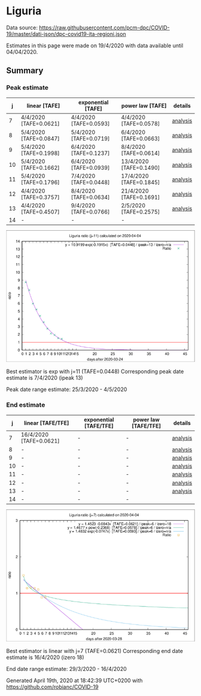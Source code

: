 # Liguria


Data source: https://raw.githubusercontent.com/pcm-dpc/COVID-19/master/dati-json/dpc-covid19-ita-regioni.json

Estimates in this page were made on 19/4/2020 with data available until 04/04/2020.


## Summary 

### Peak estimate 
|j|linear [TAFE]|exponential [TAFE]|power law [TAFE]|details|
|---|----|-----------|---------|-------|
|7|4/4/2020 [TAFE=0.0621]|4/4/2020 [TAFE=0.0593]|4/4/2020 [TAFE=0.0578]|[analysis](COVID-19_liguria_j7_2020-04-04.md)|
|8|5/4/2020 [TAFE=0.0847]|5/4/2020 [TAFE=0.0719]|6/4/2020 [TAFE=0.0663]|[analysis](COVID-19_liguria_j8_2020-04-04.md)|
|9|5/4/2020 [TAFE=0.1998]|6/4/2020 [TAFE=0.1237]|8/4/2020 [TAFE=0.0614]|[analysis](COVID-19_liguria_j9_2020-04-04.md)|
|10|5/4/2020 [TAFE=0.1662]|6/4/2020 [TAFE=0.0939]|13/4/2020 [TAFE=0.1490]|[analysis](COVID-19_liguria_j10_2020-04-04.md)|
|11|5/4/2020 [TAFE=0.1796]|7/4/2020 [TAFE=0.0448]|17/4/2020 [TAFE=0.1845]|[analysis](COVID-19_liguria_j11_2020-04-04.md)|
|12|4/4/2020 [TAFE=0.3757]|8/4/2020 [TAFE=0.0634]|21/4/2020 [TAFE=0.1691]|[analysis](COVID-19_liguria_j12_2020-04-04.md)|
|13|4/4/2020 [TAFE=0.4507]|9/4/2020 [TAFE=0.0766]|2/5/2020 [TAFE=0.2575]|[analysis](COVID-19_liguria_j13_2020-04-04.md)|
|14|-|-|-||

![best peak estimate](COVID-19_liguria_j11_2020-04-04.png)

Best estimator is exp with j=11 (TAFE=0.0448)
Corresponding peak date estimate is 7/4/2020 (ipeak 13)


Peak date range estimate: 25/3/2020 - 4/5/2020

### End estimate 
|j|linear [TAFE/TFE]|exponential [TAFE/TFE]|power law [TAFE/TFE]|details|
|---|----|-----------|---------|-------|
|7|16/4/2020 [TAFE=0.0621]|-|-|[analysis](COVID-19_liguria_j7_2020-04-04.md)|
|8|-|-|-|[analysis](COVID-19_liguria_j8_2020-04-04.md)|
|9|-|-|-|[analysis](COVID-19_liguria_j9_2020-04-04.md)|
|10|-|-|-|[analysis](COVID-19_liguria_j10_2020-04-04.md)|
|11|-|-|-|[analysis](COVID-19_liguria_j11_2020-04-04.md)|
|12|-|-|-|[analysis](COVID-19_liguria_j12_2020-04-04.md)|
|13|-|-|-|[analysis](COVID-19_liguria_j13_2020-04-04.md)|
|14|-|-|-||

![best zero estimate](COVID-19_liguria_j7_2020-04-04.png)

Best estimator is linear with j=7 (TAFE=0.0621)
Corresponding end date estimate is 16/4/2020 (izero 18)


End date range estimate: 29/3/2020 - 16/4/2020

Generated April 19th, 2020 at 18:42:39 UTC+0200 with https://github.com/robianc/COVID-19
